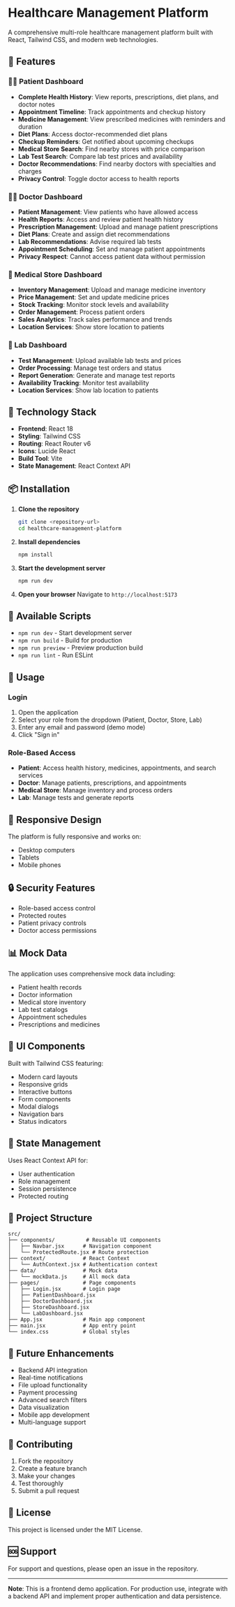 # Healthcare Management Platform

A comprehensive multi-role healthcare management platform built with React, Tailwind CSS, and modern web technologies.

## 🏥 Features

### 🧑‍⚕️ Patient Dashboard
- **Complete Health History**: View reports, prescriptions, diet plans, and doctor notes
- **Appointment Timeline**: Track appointments and checkup history
- **Medicine Management**: View prescribed medicines with reminders and duration
- **Diet Plans**: Access doctor-recommended diet plans
- **Checkup Reminders**: Get notified about upcoming checkups
- **Medical Store Search**: Find nearby stores with price comparison
- **Lab Test Search**: Compare lab test prices and availability
- **Doctor Recommendations**: Find nearby doctors with specialties and charges
- **Privacy Control**: Toggle doctor access to health reports

### 👨‍⚕️ Doctor Dashboard
- **Patient Management**: View patients who have allowed access
- **Health Reports**: Access and review patient health history
- **Prescription Management**: Upload and manage patient prescriptions
- **Diet Plans**: Create and assign diet recommendations
- **Lab Recommendations**: Advise required lab tests
- **Appointment Scheduling**: Set and manage patient appointments
- **Privacy Respect**: Cannot access patient data without permission

### 🏪 Medical Store Dashboard
- **Inventory Management**: Upload and manage medicine inventory
- **Price Management**: Set and update medicine prices
- **Stock Tracking**: Monitor stock levels and availability
- **Order Management**: Process patient orders
- **Sales Analytics**: Track sales performance and trends
- **Location Services**: Show store location to patients

### 🧪 Lab Dashboard
- **Test Management**: Upload available lab tests and prices
- **Order Processing**: Manage test orders and status
- **Report Generation**: Generate and manage test reports
- **Availability Tracking**: Monitor test availability
- **Location Services**: Show lab location to patients

## 🚀 Technology Stack

- **Frontend**: React 18
- **Styling**: Tailwind CSS
- **Routing**: React Router v6
- **Icons**: Lucide React
- **Build Tool**: Vite
- **State Management**: React Context API

## 📦 Installation

1. **Clone the repository**
   ```bash
   git clone <repository-url>
   cd healthcare-management-platform
   ```

2. **Install dependencies**
   ```bash
   npm install
   ```

3. **Start the development server**
   ```bash
   npm run dev
   ```

4. **Open your browser**
   Navigate to `http://localhost:5173`

## 🔧 Available Scripts

- `npm run dev` - Start development server
- `npm run build` - Build for production
- `npm run preview` - Preview production build
- `npm run lint` - Run ESLint

## 🎯 Usage

### Login
1. Open the application
2. Select your role from the dropdown (Patient, Doctor, Store, Lab)
3. Enter any email and password (demo mode)
4. Click "Sign in"

### Role-Based Access
- **Patient**: Access health history, medicines, appointments, and search services
- **Doctor**: Manage patients, prescriptions, and appointments
- **Medical Store**: Manage inventory and process orders
- **Lab**: Manage tests and generate reports

## 📱 Responsive Design

The platform is fully responsive and works on:
- Desktop computers
- Tablets
- Mobile phones

## 🔒 Security Features

- Role-based access control
- Protected routes
- Patient privacy controls
- Doctor access permissions

## 📊 Mock Data

The application uses comprehensive mock data including:
- Patient health records
- Doctor information
- Medical store inventory
- Lab test catalogs
- Appointment schedules
- Prescriptions and medicines

## 🎨 UI Components

Built with Tailwind CSS featuring:
- Modern card layouts
- Responsive grids
- Interactive buttons
- Form components
- Modal dialogs
- Navigation bars
- Status indicators

## 🔄 State Management

Uses React Context API for:
- User authentication
- Role management
- Session persistence
- Protected routing

## 📁 Project Structure

```
src/
├── components/          # Reusable UI components
│   ├── Navbar.jsx      # Navigation component
│   └── ProtectedRoute.jsx # Route protection
├── context/            # React Context
│   └── AuthContext.jsx # Authentication context
├── data/               # Mock data
│   └── mockData.js     # All mock data
├── pages/              # Page components
│   ├── Login.jsx       # Login page
│   ├── PatientDashboard.jsx
│   ├── DoctorDashboard.jsx
│   ├── StoreDashboard.jsx
│   └── LabDashboard.jsx
├── App.jsx             # Main app component
├── main.jsx            # App entry point
└── index.css           # Global styles
```

## 🚧 Future Enhancements

- Backend API integration
- Real-time notifications
- File upload functionality
- Payment processing
- Advanced search filters
- Data visualization
- Mobile app development
- Multi-language support

## 🤝 Contributing

1. Fork the repository
2. Create a feature branch
3. Make your changes
4. Test thoroughly
5. Submit a pull request

## 📄 License

This project is licensed under the MIT License.

## 🆘 Support

For support and questions, please open an issue in the repository.

---

**Note**: This is a frontend demo application. For production use, integrate with a backend API and implement proper authentication and data persistence. 